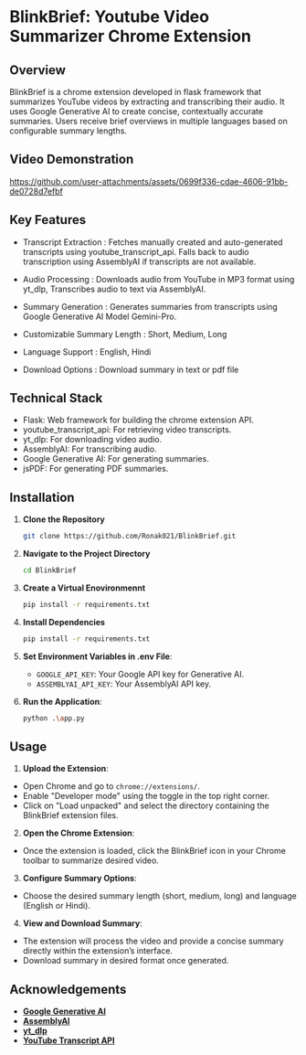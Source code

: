 
# BlinkBrief: Youtube Video Summarizer Chrome Extension




## Overview

BlinkBrief is a chrome extension developed in flask framework that summarizes YouTube videos by extracting and transcribing their audio. It uses Google Generative AI to create concise, contextually accurate summaries. Users receive brief overviews in multiple languages based on configurable summary lengths.

## Video Demonstration



https://github.com/user-attachments/assets/0699f336-cdae-4606-91bb-de0728d7efbf




## Key Features


- Transcript Extraction : Fetches manually created and auto-generated transcripts using youtube_transcript_api. Falls back to audio transcription using AssemblyAI if transcripts are not available.

- Audio Processing : Downloads audio from YouTube in MP3 format using yt_dlp, Transcribes audio to text via AssemblyAI.

- Summary Generation : Generates summaries from transcripts using Google Generative AI Model Gemini-Pro.

- Customizable Summary Length : Short, Medium, Long

- Language Support : English, Hindi
  
- Download Options : Download summary in text or pdf file

    
## Technical Stack

- Flask: Web framework for building the chrome extension API.
- youtube_transcript_api: For retrieving video transcripts.
- yt_dlp: For downloading video audio.
- AssemblyAI: For transcribing audio.
- Google Generative AI: For generating summaries.
- jsPDF: For generating PDF summaries.

## Installation

1. **Clone the Repository**
    ```bash
    git clone https://github.com/Ronak021/BlinkBrief.git
    ```

2. **Navigate to the Project Directory**
    ```bash
    cd BlinkBrief
    ```

3. **Create a Virtual Enovironmennt**
    ```bash
    pip install -r requirements.txt

3. **Install Dependencies**
    ```bash
    pip install -r requirements.txt
    ```
4. **Set Environment Variables in .env File**:
    - `GOOGLE_API_KEY`: Your Google API key for Generative AI.
    - `ASSEMBLYAI_API_KEY`: Your AssemblyAI API key.

5. **Run the Application**:
    ```bash
    python .\app.py
    ```

## Usage

1. **Upload the Extension**:
  - Open Chrome and go to `chrome://extensions/`.
  - Enable "Developer mode" using the toggle in the top right corner.
  - Click on "Load unpacked" and select the directory containing the BlinkBrief extension files.

2. **Open the Chrome Extension**:
  - Once the extension is loaded, click the BlinkBrief icon in your Chrome toolbar to summarize desired video.

3. **Configure Summary Options**:
  - Choose the desired summary length (short, medium, long) and language (English or Hindi).

4. **View and Download Summary**:
  - The extension will process the video and provide a concise summary directly within the extension’s interface.
  - Download summary in desired format once generated. 
    
## Acknowledgements

- **[Google Generative AI](https://cloud.google.com/ai)**
- **[AssemblyAI](https://assemblyai.com/)**
- **[yt_dlp](https://github.com/yt-dlp/yt-dlp)**
- **[YouTube Transcript API](https://github.com/jdepoix/youtube-transcript-api)**




